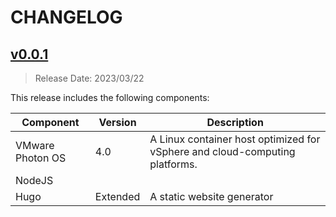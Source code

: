 # CHANGELOG

## [v0.0.1](https://gitlab.eng.vmware.com/sydney/containers/hugo/releases/tag/v0.0.1)

> Release Date: 2023/03/22

This release includes the following components:

| Component        | Version  | Description                                                                 |
|------------------|----------|-----------------------------------------------------------------------------|
| VMware Photon OS | 4.0      | A Linux container host optimized for vSphere and cloud-computing platforms. |
| NodeJS           |          |                                                                             |
| Hugo             | Extended | A static website generator                                                  |
